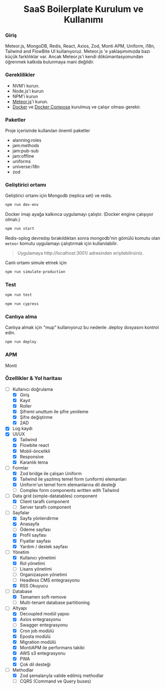  <h1 style="text-align: center;">
  SaaS Boilerplate Kurulum ve Kullanımı
</h1>

### Giriş
Meteor.js, MongoDB, Redis, React, Axios, Zod, Monti APM, Uniform, i18n, Tailwind and FlowBite UI kullanıyoruz.
Meteor.js 'e yaklaşımımızda bazı küçük farklılıklar var. Ancak Meteor.js'i kendi dökümantasyonundan öğrenmek katkıda bulunmaya mani değildir.

### Gereklilikler
- NVM'i kurun.
- Node.js'i kurun
- NPM'i kurun
- [Meteor.js](https://www.meteor.com/developers/install)'i kurun.
- [Docker](https://docs.docker.com/install) ve [Docker Compose](https://docs.docker.com/compose/install/) kurulmuş ve çalışır olması gerekir.

### Paketler
Proje içerisinde kullanılan önemli paketler
- alanning:roles
- jam:methods
- jam:pub-sub
- jam:offline
- uniforms
- universe:i18n
- zod

### Geliştirici ortamı
Geliştirici ortamı için Mongodb (replica set) ve redis.

```bash 
npm run dev-env
```
Docker imajı ayağa kalkınca uygulamayı çalıştır.
(Docker engine çalışıyor olmalı.)

```bash 
npm run start
```
Redis-oplog devredışı bırakıldıktan sonra mongodb'nin gömülü komutu olan `meteor` komutu uygulamayı çalıştırmak için kullanılabilir.

> Uygulamaya  http://localhost:3001/ adresinden erişilebilirsiniz.

Canlı ortamı simule etmek için

```bash 
npm run simulate-production
```

### Test
```bash 
npm run test
```

```bash 
npm run cypress
```

### Canlıya alma
Canlıya almak için "mup" kullanıyoruz bu nedenle .deploy dosyasını kontrol edin.

```bash 
npm run deploy
```

### APM
Monti


### Özellikler & Yol haritası
- [ ] Kullanıcı doğrulama
    - [x] Giriş
    - [x] Kayıt
    - [x] Roller
    - [x] Şifremi unuttum ile şifre yenileme
    - [x] Şifre değiştirme
    - [x] 2AD
- [x] Log kaydı
- [x] UI/UX
    - [x] Tailwind
    - [x] Flowbite react
    - [x] Mobil-öncelikli
    - [x] Responsive
    - [x] Karanlık tema
- [ ] Formlar
    - [x] Zod bridge ile çalışan Uniform
    - [x] Tailwind ile yazılmış temel form (uniform) elemanları 
    - [x] Uniform'un temel form elemanlarına dil desteği
    - [ ] Complex form components written with Tailwind
- [ ] Data grid (simple-datatables) component
  - [x] Client taraflı component
  - [ ] Server taraflı component
- [ ] Sayfalar
    - [x] Sayfa yönlendirme
    - [x] Anasayfa
    - [ ] Ödeme sayfası
    - [x] Profil sayfası
    - [x] Fiyatlar sayfası
    - [x] Yardım / destek sayfası
- [ ] Yönetim
    - [x] Kullanıcı yönetimi
    - [x] Rol yönetimi
    - [ ] Lisans yönetimi
    - [ ] Organizasyon yönetimi
    - [ ] Headless CMS entegrasyonu
    - [x] RSS Okuyucu
- [ ] Database
    - [x] Tamamen soft-remove
    - [ ] Multi-tenant database partitioning
- [ ] Altyapı
    - [x] Decoupled modül yapısı
    - [x] Axios entegrasyonu
    - [ ] Swagger entegrasyonu
    - [x] Cron job modülü
    - [x] Eposta modülü
    - [x] Migration modülü
    - [x] MontiAPM ile performans takibi
    - [x] AWS s3 entegrasyonu
    - [x] PWA
    - [x] Çok dil desteği
- [ ] Methodlar
    - [x] Zod şemalarıyla valide edilmiş methodlar
    - [ ] CQRS (Command ve Query buses)

